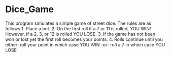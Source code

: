 # Dice_Game
This program simulates a simple game of street dice.
The rules are as follows
        1. Place a bet.
        2. On the first roll if a 7 or 11 is rolled, YOU WIN!
            However, if a 2, 3, or 12 is rolled YOU LOSE.
        3. If the game has not been won or lost yet the first roll becomes your points.
        4. Rolls continue until you either:
            roll your point in which case YOU WIN
               -or-
            roll a 7 in which case YOU LOSE
